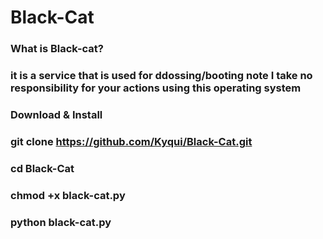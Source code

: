 # Black-Cat
### What is Black-cat?

### it is a service that is used for ddossing/booting note I take no responsibility for your actions using this operating system

### Download & Install

### git clone https://github.com/Kyqui/Black-Cat.git

### cd Black-Cat

### chmod +x black-cat.py

### python black-cat.py

